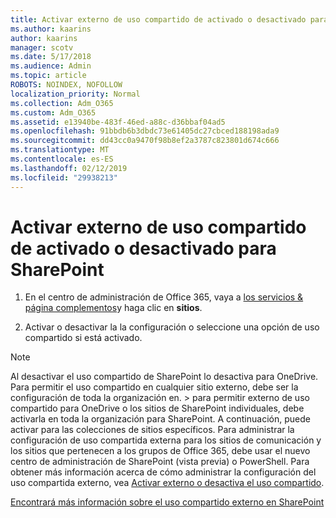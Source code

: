 ```yaml
---
title: Activar externo de uso compartido de activado o desactivado para SharePoint
ms.author: kaarins
author: kaarins
manager: scotv
ms.date: 5/17/2018
ms.audience: Admin
ms.topic: article
ROBOTS: NOINDEX, NOFOLLOW
localization_priority: Normal
ms.collection: Adm_O365
ms.custom: Adm_O365
ms.assetid: e13940be-483f-46ed-a88c-d36bbaf04ad5
ms.openlocfilehash: 91bbdb6b3dbdc73e61405dc27cbced188198ada9
ms.sourcegitcommit: dd43cc0a9470f98b8ef2a3787c823801d674c666
ms.translationtype: MT
ms.contentlocale: es-ES
ms.lasthandoff: 02/12/2019
ms.locfileid: "29938213"
---
```

# <a name="turn-external-sharing-on-or-off-for-sharepoint"></a>Activar externo de uso compartido de activado o desactivado para SharePoint

1. En el centro de administración de Office 365, vaya a [los servicios &amp; página complementos](https://portal.office.com/adminportal/home#/Settings/ServicesAndAddIns)y haga clic en **sitios**.
    
2. Activar o desactivar la la configuración o seleccione una opción de uso compartido si está activado.
    
> [!NOTE]
> Al desactivar el uso compartido de SharePoint lo desactiva para OneDrive. Para permitir el uso compartido en cualquier sitio externo, debe ser la configuración de toda la organización en. > para permitir externo de uso compartido para OneDrive o los sitios de SharePoint individuales, debe activarla en toda la organización para SharePoint. A continuación, puede activar para las colecciones de sitios específicos. Para administrar la configuración de uso compartida externa para los sitios de comunicación y los sitios que pertenecen a los grupos de Office 365, debe usar el nuevo centro de administración de SharePoint (vista previa) o PowerShell. Para obtener más información acerca de cómo administrar la configuración del uso compartida externo, vea [Activar externo o desactiva el uso compartido](https://go.microsoft.com/fwlink/?linkid=866426). 
  
[Encontrará más información sobre el uso compartido externo en SharePoint](https://go.microsoft.com/fwlink/?linkid=734908)
  

